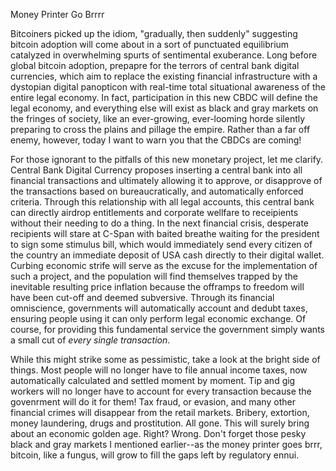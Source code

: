 
Money Printer Go Brrrr

Bitcoiners picked up the idiom, \"gradually, then suddenly\" suggesting
bitcoin adoption will come about in a sort of punctuated equilibrium
catalyzed in overwhelming spurts of sentimental exuberance. Long before
global bitcoin adoption, prepapre for the terrors of central bank
digital currencies, which aim to replace the existing financial
infrastructure with a dystopian digital panopticon with real-time total
situational awareness of the entire legal economy. In fact,
participation in this new CBDC will define the legal economy, and
everything else will exist as black and gray markets on the fringes of
society, like an ever-growing, ever-looming horde silently preparing to
cross the plains and pillage the empire. Rather than a far off enemy,
however, today I want to warn you that the CBDCs are coming!

For those ignorant to the pitfalls of this new monetary project, let me
clarify. Central Bank Digital Currency proposes inserting a central bank
into all financial transactions and ultimately allowing it to approve,
or disapprove of the transactions based on bureaucratically, and
automatically enforced criteria. Through this relationship with all
legal accounts, this central bank can directly airdrop entitlements and
corporate wellfare to receipients without their needing to do a thing.
In the next financial crisis, desperate recipients will stare at C-Span
with baited breathe waiting for the president to sign some stimulus
bill, which would immediately send every citizen of the country an
immediate deposit of USA cash directly to their digital wallet. Curbing
economic strife will serve as the excuse for the implementation of such
a project, and the population will find themselves trapped by the
inevitable resulting price inflation because the offramps to freedom
will have been cut-off and deemed subversive. Through its financial
omniscience, governments will automatically account and dedubt taxes,
ensuring people using it can only perform legal economic exchange. Of
course, for providing this fundamental service the government simply
wants a small cut of *every single transaction*.

While this might strike some as pessimistic, take a look at the bright
side of things. Most people will no longer have to file annual income
taxes, now automatically calculated and settled moment by moment. Tip
and gig workers will no longer have to account for every transaction
because the govenrment will do it for them! Tax fraud, or evasion, and
many other financial crimes will disappear from the retail markets.
Bribery, extortion, money laundering, drugs and prostitution. All gone.
This will surely bring about an economic golden age. Right? Wrong.
Don\'t forget those pesky black and gray markets I mentioned
earlier\--as the money printer goes brrr, bitcoin, like a fungus, will
grow to fill the gaps left by regulatory ennui.


